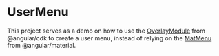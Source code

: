 # UserMenu

This project serves as a demo on how to use the [OverlayModule](https://material.angular.io/cdk/overlay/overview) from @angular/cdk to create a user menu, instead of relying on the [MatMenu](https://material.angular.io/components/menu/overview) from @angular/material.